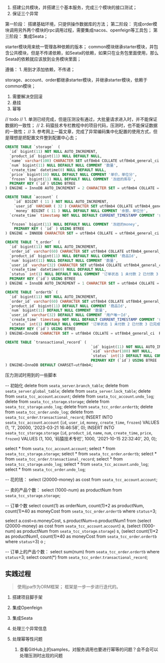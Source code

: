 
## 

1. 搭建公共模块，并搭建三个基本服务，完成三个模块的接口测试；
2. 保证三个异常

第一阶段： 搭建基础环境，只提供操作数据库的方法；
第二阶段： 完成order模块调用另外两个模块的rpc调用过程，需要集成nacos、openfeign等工具包；
第三阶段： 集成Seata；

starter模块用来统一管理各种依赖的版本；
common模块继承starter模块，并包含公共模块，但是不传递依赖，如Seata的依赖，如果只在业务包里面使用，那么Seata的依赖就应该放到业务模块里面；

遵循： 1. 用到才添加依赖，不传递；

storage、account、order都继承starter模块，并继承starter模块，依赖于common模块；

1. 需要解决空回滚
2. 悬挂
3. 幂等

// todo
// 1. 单测已经完成，但是压测没有通过，大批量请求进入时，并不能保证数据的一致性；
// 2. 码猿技术专栏教程中的项目代码，压测时，也不能保证数据的一致性；
// 3. 参考网上一篇文章，完成了异常编码集中化配置的使用方式，但是理想是把配置文件整到配置中心去；




```sql 
CREATE TABLE `storage`  (
  `id` bigint(11) NOT NULL AUTO_INCREMENT,
  `product_id` bigint(11) NULL DEFAULT NULL,
  `name` varchar(100) CHARACTER SET utf8mb4 COLLATE utf8mb4_general_ci NULL DEFAULT NULL,
  `num` bigint(11) NULL DEFAULT NULL COMMENT '数量',
  `create_time` datetime(0) NULL DEFAULT NULL,
  `price` bigint(10) NULL DEFAULT NULL COMMENT '单价，单位分',
  `frozen` bigint(11) NULL DEFAULT NULL COMMENT '冻结的库存',
  PRIMARY KEY (`id`) USING BTREE
) ENGINE = InnoDB AUTO_INCREMENT = 2 CHARACTER SET = utf8mb4 COLLATE = utf8mb4_general_ci ROW_FORMAT = Compact;

CREATE TABLE `account` (
	`id` BIGINT ( 11 ) NOT NULL AUTO_INCREMENT,
	`user_id` VARCHAR ( 32 ) CHARACTER SET utf8mb4 COLLATE utf8mb4_general_ci NULL DEFAULT NULL COMMENT '用 户userId',
	`money` BIGINT ( 11 ) NULL DEFAULT NULL COMMENT '余额，单位分',
  `create_time` timestamp NOT NULL DEFAULT CURRENT_TIMESTAMP COMMENT '创建时间',

  `frozen` bigint(11) NULL DEFAULT NULL COMMENT '冻结的money',
	PRIMARY KEY ( `id` ) USING BTREE 
) ENGINE = INNODB CHARACTER SET = utf8mb4 COLLATE = utf8mb4_general_ci ROW_FORMAT = Compact;

CREATE TABLE `t_order`  (
  `id` bigint(11) NOT NULL AUTO_INCREMENT,
  `order_id` varchar(60) CHARACTER SET utf8mb4 COLLATE utf8mb4_general_ci NULL DEFAULT NULL COMMENT '订单Id',
  `product_id` bigint(11) NULL DEFAULT NULL COMMENT '商品Id',
  `num` bigint(11) NULL DEFAULT NULL COMMENT '数量',
  `user_id` varchar(32) CHARACTER SET utf8mb4 COLLATE utf8mb4_general_ci NULL DEFAULT NULL COMMENT '用户唯一Id',
  `create_time` datetime(0) NULL DEFAULT NULL,
  `status` int(1) NULL DEFAULT NULL COMMENT '订单状态 1 未付款 2 已付款 3 已完成 4 待确认 5 已删除',
  PRIMARY KEY (`id`) USING BTREE
) ENGINE = InnoDB AUTO_INCREMENT = 1 CHARACTER SET = utf8mb4 COLLATE = utf8mb4_general_ci ROW_FORMAT = Compact;

CREATE TABLE `ordertb` (
  `id` bigint(11) NOT NULL AUTO_INCREMENT,
  `order_id` varchar(60) CHARACTER SET utf8mb4 COLLATE utf8mb4_general_ci NULL DEFAULT NULL COMMENT '订单Id',
  `product_id` bigint(11) DEFAULT NULL COMMENT '商品Id',
  `num` bigint(11) DEFAULT NULL COMMENT '数量',
  `user_id` varchar(32) DEFAULT NULL COMMENT '用户唯一Id',
  `create_time` timestamp NOT NULL DEFAULT CURRENT_TIMESTAMP COMMENT '创建时间',
  `status` int(1) DEFAULT NULL COMMENT '订单状态 1 未付款 2 已付款 3 已完成 4 待确认 5 已删除',
  PRIMARY KEY (`id`) USING BTREE
) ENGINE=InnoDB CHARACTER SET = utf8mb4 COLLATE = utf8mb4_general_ci  ROW_FORMAT=COMPACT;

CREATE TABLE `transactional_record` (
                                       `id` bigint(11) NOT NULL AUTO_INCREMENT,
                                       `xid` varchar(100) NOT NULL,
                                       `status` int(1) DEFAULT NULL COMMENT '1. try 2 commit 3 cancel ',
                                       PRIMARY KEY (`id`) USING BTREE
) ENGINE=InnoDB DEFAULT CHARSET=utf8mb4;
```



压力测试时用到的一些脚本


-- 初始化
delete from `seata_server`.`branch_table`;
delete from `seata_server`.`global_table`;
delete from `seata_server`.`lock_table`;
delete from `seata_tcc_account`.`account`;
delete from `seata_tcc_account`.`undo_log`;
delete from `seata_tcc_storage`.`storage`;
delete from `seata_tcc_storage`.`undo_log`;
delete from `seata_tcc_order`.`ordertb`;
delete from `seata_tcc_order`.`undo_log`;
delete from `seata_tcc_order`.`transactional_record`;
INSERT INTO `seata_tcc_account`.`account` (`id`, `user_id`, `money`, `create_time`, `frozen`) VALUES (1, '1', 20000, '2023-03-21 16:46:58', 0);
INSERT INTO `seata_tcc_storage`.`storage` (`id`, `product_id`, `name`, `num`, `create_time`, `price`, `frozen`) VALUES (1, 100, '码猿技术专栏', 1000, '2021-10-15 22:32:40', 20, 0);


select * from `seata_tcc_account`.`account`;
select * from `seata_tcc_storage`.`storage`;
select * from `seata_tcc_order`.`ordertb`;
select * from `seata_tcc_order`.`transactional_record`;
select * from `seata_tcc_storage`.`undo_log`;
select * from `seata_tcc_account`.`undo_log`;
select * from `seata_tcc_order`.`undo_log`;


-- 花的钱：
select (20000-money) as cost from `seata_tcc_account`.`account`;

-- 卖的产品个数：
select (1000-num) as productNum from `seata_tcc_storage`.`storage`;

-- 订单个数
select count(1) as orderNum, count(1)*2 as productNum, count(1)*40 as moneyCost from `seata_tcc_order`.`ordertb` where `status`=3;


select a.cost=o.moneyCost, s.productNum=o.productNum1
from (select (20000-money) as cost from `seata_tcc_account`.`account`) a,
(select (1000-num) as productNum from `seata_tcc_storage`.`storage`) s,
(select count(1)*2 as productNum1, count(1)*40 as moneyCost from `seata_tcc_order`.`ordertb` where `status`=3) o
;

-- 订单上的产品个数：
select sum(num) from `seata_tcc_order`.`ordertb` where `status`=3;
select count(*) from `seata_tcc_order`.`transactional_record`;

## 实践过程

> 使用jpa作为ORM框架； 框架是一步一步进行迭代的。

1. 搭建项目脚手架

2. 集成Openfeign

3. 集成Seata

4. 处理三个异常信息

5. 处理幂等性问题
    1. 查看GitHub上的samples，对服务调用也要进行幂等的问题？会不会可以处理压测时出现的问题




